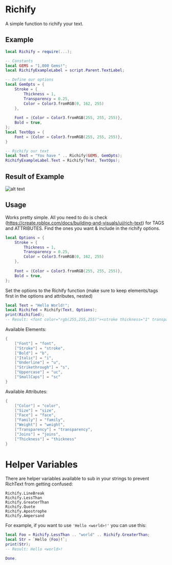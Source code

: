 # Richify

A simple function to richify your text.

## Example

```lua
local Richify = require(...);

-- Constants
local GEMS = "1,000 Gems!";
local RichifyExampleLabel = script.Parent.TextLabel;

-- Define our options
local GemOpts = {
	Stroke = {
		Thickness = 1,
		Transparency = 0.25,
		Color = Color3.fromRGB(0, 162, 255)
	},
	
	Font = {Color = Color3.fromRGB(255, 255, 255)},
	Bold = true,
};
local TextOps = {
	Font = {Color = Color3.fromRGB(255, 255, 255)},
}

-- Richify our text
local Text = "You have " .. Richify(GEMS, GemOpts);
RichifyExampleLabel.Text = Richify(Text, TextOps);
```

## Result of Example
![alt text](https://i.imgur.com/68HuGrk.png)


## Usage
Works pretty simple. All you need to do is check (https://create.roblox.com/docs/building-and-visuals/ui/rich-text) for TAGS and ATTRIBUTES. Find the ones you want & include in the richify options.

```lua
local Options = {
	Stroke = {
		Thickness = 1,
		Transparency = 0.25,
		Color = Color3.fromRGB(0, 162, 255)
	},
	
	Font = {Color = Color3.fromRGB(255, 255, 255)},
	Bold = true,
};
```

Set the options to the Richify function (make sure to keep elements/tags first in the options and attributes, nested)
```lua
local Text = "Hello World!";
local Richifed = Richify(Text, Options);
print(Richified);
-- Result: <font color="rgb(255,255,255)"><stroke thickness="1" transparency="0.25" color="rgb(0,162,255)"><b>Hello World!</b></stroke></font>
```

Available Elements:
```lua
{
	["Font"] = "font",
	["Stroke"] = "stroke",
	["Bold"] = "b",
	["Italic"] = "i",
	["Underline"] = "u",
	["Strikethrough"] = "s",
	["Uppercase"] = "uc",
	["SmallCaps"] = "sc"
}
```

Available Attributes:
```lua
{
	["Color"] = "color",
	["Size"] = "size",
	["Face"] = "face",
	["Family"] = "family",
	["Weight"] = "weight",
	["Transparency"] = "transparency",
	["Joins"] = "joins",
	["Thickness"] = "thickness"
}
```

# Helper Variables
There are helper variables available to sub in your strings to prevent RichText from getting confused:
```
Richify.LineBreak
Richify.LessThan
Richify.GreaterThan
Richify.Quote
Richify.Apostrophe
Richify.Ampersand
```

For example, if you want to use `'Hello <world>!'` you can use this:
```lua
local Foo = Richify.LessThan .. "world" .. Richify.GreaterThan;
local Str = `Hello {Foo}!`;
print(Str);
-- Result: Hello <world>!

Done.